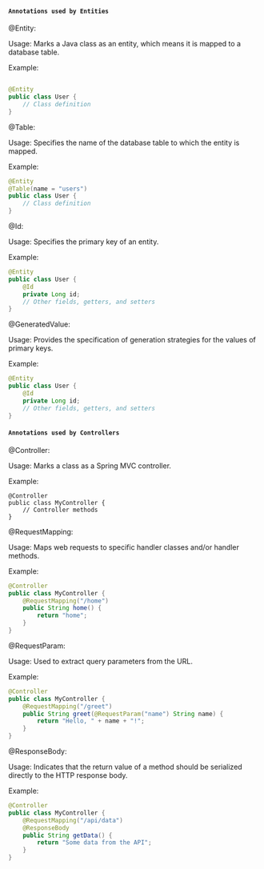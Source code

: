 #### `Annotations used by Entities`

@Entity:

Usage: Marks a Java class as an entity, which means it is mapped to a database table.

Example:

```Java

@Entity
public class User {
    // Class definition
}
```

@Table:

Usage: Specifies the name of the database table to which the entity is mapped.

Example:

```Java
@Entity
@Table(name = "users")
public class User {
    // Class definition
}
```

@Id:

Usage: Specifies the primary key of an entity.

Example:

```Java
@Entity
public class User {
    @Id
    private Long id;
    // Other fields, getters, and setters
}
```

@GeneratedValue:

Usage: Provides the specification of generation strategies for the values of primary keys.

Example:

```Java
@Entity
public class User {
    @Id
    private Long id;
    // Other fields, getters, and setters
}
```

#### `Annotations used by Controllers`

@Controller:

Usage: Marks a class as a Spring MVC controller.

Example:

```
@Controller
public class MyController {
    // Controller methods
}
```

@RequestMapping:

Usage: Maps web requests to specific handler classes and/or handler methods.

Example:

```Java
@Controller
public class MyController {
    @RequestMapping("/home")
    public String home() {
        return "home";
    }
}
```

@RequestParam:

Usage: Used to extract query parameters from the URL.

Example:

```Java
@Controller
public class MyController {
    @RequestMapping("/greet")
    public String greet(@RequestParam("name") String name) {
        return "Hello, " + name + "!";
    }
}
```

@ResponseBody:

Usage: Indicates that the return value of a method should be serialized directly to the HTTP response body.

Example:

```Java
@Controller
public class MyController {
    @RequestMapping("/api/data")
    @ResponseBody
    public String getData() {
        return "Some data from the API";
    }
}
```